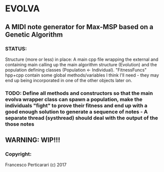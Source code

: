 EVOLVA
============

## A MIDI note generator for Max-MSP based on a Genetic Algorithm

### STATUS:

Structure (more or less) in place: A main cpp file wrapping the external and containing main calling up the main algorithm structure (Evolution) and the population defining classes (Population <- Individual). "FitnessFuncs" hpp+cpp contain some global methods/variables I think I'll need - they may end up being incorporated in one of the other objects later on.

### TODO: Define all methods and constructors so that the main evolva wrapper class can spawn a population, make the individuals "fight" to prove their fitness and end up with a good enough solution to generate a sequence of notes - A separate thread (systhread) should deal with the output of the those notes

## WARNING: WIP!!!


### Copyright:

Francesco Perticarari (c) 2017
